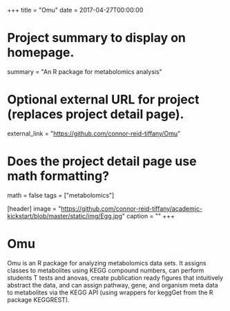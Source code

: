 +++
title = "Omu"
date = 2017-04-27T00:00:00

# Project summary to display on homepage.
summary = "An R package for metabolomics analysis"

# Optional external URL for project (replaces project detail page).
external_link = "https://github.com/connor-reid-tiffany/Omu"

# Does the project detail page use math formatting?
math = false
tags = ["metabolomics"]

[header]
image = "https://github.com/connor-reid-tiffany/academic-kickstart/blob/master/static/img/Egg.jpg"
caption = ""
+++

# Omu

Omu is an R package for analyzing metabolomics data sets. It assigns classes to metabolites using KEGG compound numbers, can perform students T tests and anovas, create publication ready figures that intuitively abstract the data, and can assign pathway, gene, and organism meta data to metabolites via the KEGG API (using wrappers for keggGet from the R package KEGGREST).
